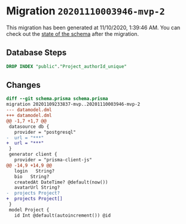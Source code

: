 # Migration `20201110003946-mvp-2`

This migration has been generated at 11/10/2020, 1:39:46 AM.
You can check out the [state of the schema](./schema.prisma) after the migration.

## Database Steps

```sql
DROP INDEX "public"."Project_authorId_unique"
```

## Changes

```diff
diff --git schema.prisma schema.prisma
migration 20201109233837-mvp..20201110003946-mvp-2
--- datamodel.dml
+++ datamodel.dml
@@ -1,7 +1,7 @@
 datasource db {
   provider = "postgresql"
-  url = "***"
+  url = "***"
 }
 generator client {
   provider = "prisma-client-js"
@@ -14,9 +14,9 @@
   login   String?
   bio   String?
   createdAt DateTime? @default(now())
   avatarUrl String?
-  projects Project?
+  projects Project[]
 }
 model Project {
   id Int @default(autoincrement()) @id
```


